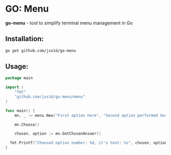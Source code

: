 # GO: Menu
**go-menu** - tool to simplify terminal menu management in Go

## Installation:
```bash
go get github.com/jus1d/go-menu
```

## Usage:

```go
package main

import (
	"fmt"
	"github.com/jus1d/go-menu/menu"
)

func main() {
	mn, _ := menu.New("First option here", "Second option performed here", "It's third option")

	mn.Choose()

	chosen, option := mn.GetChosenAnswer()

  fmt.Printf("Choosed option number: %d, it's text: %s", chosen, option)
}
```